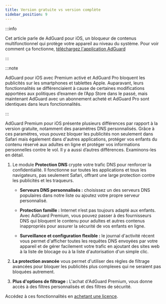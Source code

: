 ```yaml
---
title: Version gratuite vs version complète
sidebar_position: 9
---
```


:::info

Cet article parle de AdGuard pour iOS, un bloqueur de contenus multifonctionnel qui protège votre appareil au niveau du système. Pour voir comment ça fonctionne, [téléchargez l'application AdGuard](https://agrd.io/download-kb-adblock)

:::

:::note

AdGuard pour iOS avec Premium activé et AdGuard Pro bloquent les publicités sur les smartphones et tablettes Apple. Auparavant, leurs fonctionnalités se différenciaient à cause de certaines modifications apportées aux politiques d’examen de l’App Store dans le passé, mais maintenant AdGuard avec un abonnement acheté et AdGuard Pro sont identiques dans leurs fonctionnalités.

:::

AdGuard Premium pour iOS présente plusieurs différences par rapport à la version gratuite, notamment des paramètres DNS personnalisés. Grâce à ces paramètres, vous pouvez bloquer les publicités non seulement dans Safari mais également dans d'autres applications, protéger vos enfants du contenu réservé aux adultes en ligne et protéger vos informations personnelles contre le vol. Il y a aussi d’autres différences. Examinons-les en détail.

1. Le module **Protection DNS** crypte votre trafic DNS pour renforcer la confidentialité. Il fonctionne sur toutes les applications et tous les navigateurs, pas seulement Safari, offrant une large protection contre les publicités et les traqueurs.

   - **Serveurs DNS personnalisés :** choisissez un des serveurs DNS populaires dans notre liste ou ajoutez votre propre serveur personnalisé.

   - **Protection famille :** Internet n’est pas toujours adapté aux enfants. Avec AdGuard Premium, vous pouvez passer à des fournisseurs DNS qui bloquent le contenu pour adultes et autres contenus inappropriés pour assurer la sécurité de vos enfants en ligne.

   - **Surveillance et configuration flexible :** le journal d'activité récent vous permet d'afficher toutes les requêtes DNS envoyées par votre appareil et de gérer facilement votre trafic en ajoutant des sites web à la liste de blocage ou à la liste d'autorisation d'un simple clic.

2. **La protection avancée** vous permet d'utiliser des règles de filtrage avancées pour bloquer les publicités plus complexes qui ne seraient pas bloquées autrement.

3. **Plus d'options de filtrage :** L'achat d'AdGuard Premium, vous donne accès à des filtres personnalisés et des filtres de sécurité.

Accédez à ces fonctionnalités en [achetant une licence](https://adguard.com/license.html).
